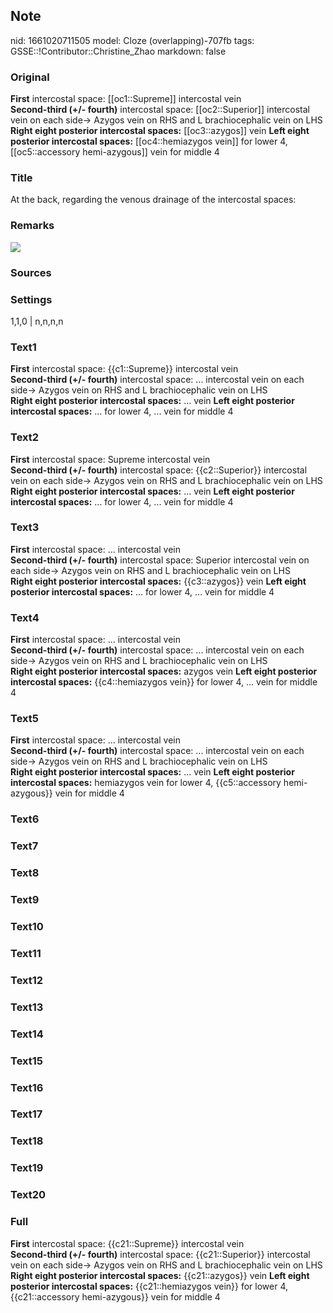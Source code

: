 ## Note
nid: 1661020711505
model: Cloze (overlapping)-707fb
tags: GSSE::!Contributor::Christine_Zhao
markdown: false

### Original
<div>
  <b>First</b> intercostal space: [[oc1::Supreme]] intercostal vein
</div>
<div>
  <b>Second-third (+/- fourth)</b> intercostal space:
  [[oc2::Superior]] intercostal vein on each side<span style= 
  "color: rgb(32, 33, 36);">→</span> Azygos vein on RHS and L
  brachiocephalic vein on LHS
</div>
<div>
  <b>Right eight posterior intercostal spaces:</b> [[oc3::azygos]]
  vein <b>Left eight posterior intercostal spaces:</b>
  [[oc4::hemiazygos vein]] for lower 4, [[oc5::accessory
  hemi-azygous]] vein for middle 4
</div>

### Title
At the back, regarding the venous drainage of the intercostal spaces:

### Remarks
<img src="paste-98db3fe68e7e964e7d38301ef1460da47c440f7a.jpg">

### Sources


### Settings
1,1,0 | n,n,n,n

### Text1
<div>
  <b>First</b> intercostal space: {{c1::Supreme}} intercostal vein
</div>
<div>
  <b>Second-third (+/- fourth)</b> intercostal space: ...
  intercostal vein on each side<span style="color: rgb(32, 33,
  36);">→</span> Azygos vein on RHS and L brachiocephalic vein on
  LHS
</div>
<div>
  <b>Right eight posterior intercostal spaces:</b> ... vein <b>Left
  eight posterior intercostal spaces:</b> ... for lower 4, ... vein
  for middle 4
</div>

### Text2
<div>
  <b>First</b> intercostal space: Supreme intercostal vein
</div>
<div>
  <b>Second-third (+/- fourth)</b> intercostal space:
{{c2::Superior}} intercostal vein on each side<span style="color: 
   rgb(32, 33, 36);">→</span> Azygos vein on RHS and L
  brachiocephalic vein on LHS
</div>
<div>
  <b>Right eight posterior intercostal spaces:</b> ... vein <b>Left
  eight posterior intercostal spaces:</b> ... for lower 4, ... vein
  for middle 4
</div>

### Text3
<div>
  <b>First</b> intercostal space: ... intercostal vein
</div>
<div>
  <b>Second-third (+/- fourth)</b> intercostal space: Superior
  intercostal vein on each side<span style="color: rgb(32, 33,
  36);">→</span> Azygos vein on RHS and L brachiocephalic vein on
  LHS
</div>
<div>
  <b>Right eight posterior intercostal spaces:</b> {{c3::azygos}}
  vein <b>Left eight posterior intercostal spaces:</b> ... for
  lower 4, ... vein for middle 4
</div>

### Text4
<div>
  <b>First</b> intercostal space: ... intercostal vein
</div>
<div>
  <b>Second-third (+/- fourth)</b> intercostal space: ...
  intercostal vein on each side<span style="color: rgb(32, 33,
  36);">→</span> Azygos vein on RHS and L brachiocephalic vein on
  LHS
</div>
<div>
  <b>Right eight posterior intercostal spaces:</b> azygos vein
  <b>Left eight posterior intercostal spaces:</b> {{c4::hemiazygos
  vein}} for lower 4, ... vein for middle 4
</div>

### Text5
<div>
  <b>First</b> intercostal space: ... intercostal vein
</div>
<div>
  <b>Second-third (+/- fourth)</b> intercostal space: ...
  intercostal vein on each side<span style="color: rgb(32, 33,
  36);">→</span> Azygos vein on RHS and L brachiocephalic vein on
  LHS
</div>
<div>
  <b>Right eight posterior intercostal spaces:</b> ... vein <b>Left
  eight posterior intercostal spaces:</b> hemiazygos vein for lower
  4, {{c5::accessory hemi-azygous}} vein for middle 4
</div>

### Text6


### Text7


### Text8


### Text9


### Text10


### Text11


### Text12


### Text13


### Text14


### Text15


### Text16


### Text17


### Text18


### Text19


### Text20


### Full
<div>
  <b>First</b> intercostal space: {{c21::Supreme}} intercostal vein
</div>
<div>
  <b>Second-third (+/- fourth)</b> intercostal space:
  {{c21::Superior}} intercostal vein on each side<span style= 
  "color: rgb(32, 33, 36);">→</span> Azygos vein on RHS and L
  brachiocephalic vein on LHS
</div>
<div>
  <b>Right eight posterior intercostal spaces:</b> {{c21::azygos}}
  vein <b>Left eight posterior intercostal spaces:</b>
  {{c21::hemiazygos vein}} for lower 4, {{c21::accessory
  hemi-azygous}} vein for middle 4
</div>
